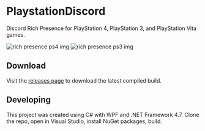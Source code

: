 # PlaystationDiscord
Discord Rich Presence for PlayStation 4, PlayStation 3, and PlayStation Vita games.

![rich presence ps4 img](https://pbs.twimg.com/media/Df7N41dU8AEX5vR.jpg)
![rich presence ps3 img](https://pbs.twimg.com/media/DgVUrvbVMAAxaqR.jpg)

## Download
Visit the [releases page](https://github.com/Tustin/PlaystationDiscord/releases) to download the latest compiled build.

## Developing
This project was created using C# with WPF and .NET Framework 4.7. Clone the repo, open in Visual Studio, install NuGet packages, build. 
